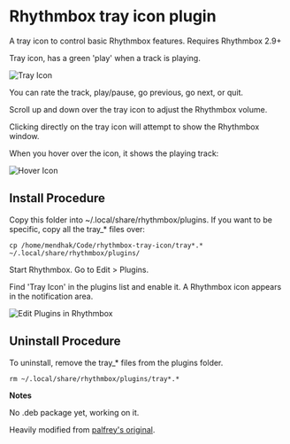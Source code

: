 Rhythmbox tray icon plugin
==========================

A tray icon to control basic Rhythmbox features. Requires Rhythmbox 2.9+

Tray icon, has a green 'play' when a track is playing.

![Tray Icon](http://farm8.staticflickr.com/7232/7219610460_327356b800_o.png)

You can rate the track, play/pause, go previous, go next, or quit.

Scroll up and down over the tray icon to adjust the Rhythmbox volume.

Clicking directly on the tray icon will attempt to show the Rhythmbox window.

When you hover over the icon, it shows the playing track:

![Hover Icon](http://farm8.staticflickr.com/7102/7219610526_a2cd6e9f18_o.png)


Install Procedure
-----------------
Copy this folder into ~/.local/share/rhythmbox/plugins.  If you want to be specific, copy all the tray_* files over:

    cp /home/mendhak/Code/rhythmbox-tray-icon/tray*.* ~/.local/share/rhythmbox/plugins/

Start Rhythmbox.  Go to Edit > Plugins.

Find 'Tray Icon' in the plugins list and enable it.  A Rhythmbox icon appears in the notification area.

![Edit Plugins in Rhythmbox](http://farm6.staticflickr.com/5197/7219640336_a97b998f63_o.png)


Uninstall Procedure
-----------------

To uninstall, remove the tray_* files from the plugins folder.

    rm ~/.local/share/rhythmbox/plugins/tray*.*


**Notes**

No .deb package yet, working on it.

Heavily modified from [palfrey's original](https://github.com/palfrey/rhythmbox-tray-icon).
